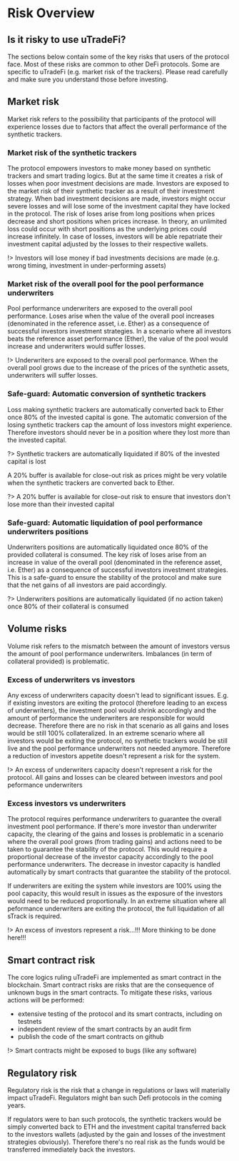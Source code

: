 
# Risk Overview

## Is it risky to use uTradeFi?

The sections below contain some of the key risks that users of the protocol face. Most of these risks are common to other DeFi protocols. Some are specific to uTradeFi (e.g. market risk of the trackers). Please read carefully and make sure you understand those before investing.

## Market risk

Market risk refers to the possibility that participants of the protocol will experience losses due to factors that affect the overall performance of the synthetic trackers.

### Market risk of the synthetic trackers

The protocol empowers investors to make money based on synthetic trackers and smart trading logics. But at the same time it creates a risk of losses when poor investment decisions are made. Investors are exposed to the market risk of their synthetic tracker as a result of their investment strategy. When bad investment decisions are made, investors might occur severe losses and will lose some of the investment capital they have locked in the protocol. The risk of loses arise from long positions when prices decrease and short positions when prices increase. In theory, an unlimited loss could occur with short positions as the underlying prices could increase infinitely. In case of losses, investors will be able repatriate their investment capital adjusted by the losses to their respective wallets.

!> Investors will lose money if bad investments decisions are made (e.g. wrong timing, investment in under-performing assets)

### Market risk of the overall pool for the pool performance underwriters

Pool performance underwriters are exposed to the overall pool performance. Loses arise when the value of the overall pool increases (denominated in the reference asset, i.e. Ether) as a consequence of successful investors investment strategies. In a scenario where all investors beats the reference asset performance (Ether), the value of the pool would increase and underwriters would suffer losses.

!> Underwriters are exposed to the overall pool performance. When the overall pool grows due to the increase of the prices of the synthetic assets, underwriters will suffer losses.

### Safe-guard: Automatic conversion of synthetic trackers

Loss making synthetic trackers are automatically converted back to Ether once 80% of the invested capital is gone. The automatic conversion of the losing synthetic trackers cap the amount of loss investors might experience. Therefore investors should never be in a position where they lost more than the invested capital.

?> Synthetic trackers are automatically liquidated if 80% of the invested capital is lost

A 20% buffer is available for close-out risk as prices might be very volatile when the synthetic trackers are converted back to Ether.

?> A 20% buffer is available for close-out risk to ensure that investors don't lose more than their invested capital

### Safe-guard: Automatic liquidation of pool performance underwriters positions

Underwriters positions are automatically liquidated once 80% of the provided collateral is consumed. The key risk of loses arise from an increase in value of the overall pool (denominated in the reference asset, i.e. Ether) as a consequence of successful investors investment strategies. This is a safe-guard to ensure the stability of the protocol and make sure that the net gains of all investors are paid accordingly.

?> Underwriters positions are automatically liquidated (if no action taken) once 80% of their collateral is consumed

## Volume risks

Volume risk refers to the mismatch between the amount of investors versus the amount of pool performance underwriters. Imbalances (in term of collateral provided) is problematic.

### Excess of underwriters vs investors

Any excess of underwriters capacity doesn't lead to significant issues. E.g. if existing investors are exiting the protocol (therefore leading to an excess of underwriters), the investment pool would shrink accordingly and the amount of performance the underwriters are responsible for would decrease. Therefore there are no risk in that scenario as all gains and loses would be still 100% collateralized. In an extreme scenario where all investors would be exiting the protocol, no synthetic trackers would be still live and the pool performance underwriters not needed anymore. Therefore a reduction of investors appetite doesn't represent a risk for the system.

!> An excess of underwriters capacity doesn't represent a risk for the protocol. All gains and losses can be cleared between investors and pool peformance underwriters

### Excess investors vs underwriters

The protocol requires performance underwriters to guarantee the overall investment pool performance. If there's more investor than underwriter capacity, the clearing of the gains and losses is problematic in a scenario where the overall pool grows (from trading gains) and actions need to be taken to guarantee the stability of the protocol. This would require a proportional decrease of the investor capacity accordingly to the pool performance underwriters. The decrease in investor capacity is handled automatically by smart contracts that guarantee the stability of the protocol.  

If underwriters are exiting the system while investors are 100% using the pool capacity, this would result in issues as the exposure of the investors would need to be reduced proportionally. In an extreme situation where all peformance underwriters are exiting the protocol, the full liquidation of all sTrack is required.

!> An excess of investors represent a risk...!!! More thinking to be done here!!!

## Smart contract risk

The core logics ruling uTradeFi are implemented as smart contract in the blockchain. Smart contract risks are risks that are the consequence of unknown bugs in the smart contracts. To mitigate these risks, various actions will be performed:
* extensive testing of the protocol and its smart contracts, including on testnets
* independent review of the smart contracts by an audit firm
* publish the code of the smart contracts on github

!> Smart contracts might be exposed to bugs (like any software)

## Regulatory risk

Regulatory risk is the risk that a change in regulations or laws will materially impact uTradeFi. Regulators might ban such Defi protocols in the coming years.

If regulators were to ban such protocols, the synthetic trackers would be simply converted back to ETH and the investment capital transferred back to the investors wallets (adjusted by the gain and losses of the investment strategies obviously). Therefore there's no real risk as the funds would be transferred immediately back the investors.
